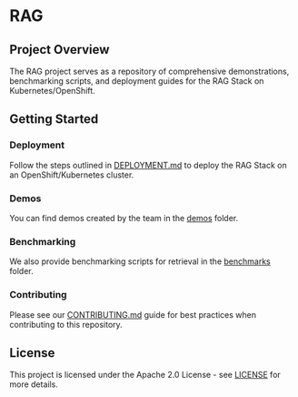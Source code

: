 # RAG

## Project Overview
The RAG project serves as a repository of comprehensive demonstrations, benchmarking scripts, and deployment guides for the RAG Stack on Kubernetes/OpenShift. 

## Getting Started
### Deployment
Follow the steps outlined in [DEPLOYMENT.md](DEPLOYMENT.md) to deploy the RAG Stack on an OpenShift/Kubernetes cluster.
### Demos
You can find demos created by the team in the [demos](demos) folder.
### Benchmarking
We also provide benchmarking scripts for retrieval in the [benchmarks](benchmarks) folder.
### Contributing
Please see our [CONTRIBUTING.md](CONTRIBUTING.md) guide for best practices when contributing to this repository.

## License
This project is licensed under the Apache 2.0 License - see [LICENSE](LICENSE) for more details.
